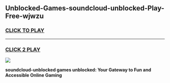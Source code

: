 
## Unblocked-Games-soundcloud-unblocked-Play-Free-wjwzu
<h3>
<a href="https://premium76.site?title=soundcloud-unblocked&ref=21A">CLICK TO PLAY</a></h3>
<hr>

<h3>
<a href="https://premium76.site?title=soundcloud-unblocked&ref=21A">CLICK 2 PLAY</a>
  
</h3>

<a href="https://premium76.site?title=soundcloud-unblocked&ref=21A"><img src="https://clearcache.store/games.png"></a>


**soundcloud-unblocked games unblocked: Your Gateway to Fun and Accessible Online Gaming**
